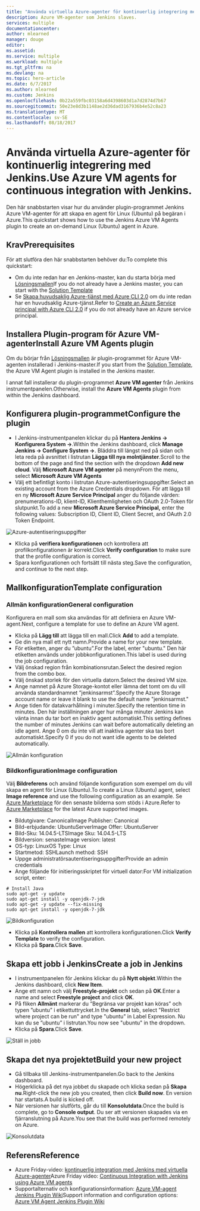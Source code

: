 ```yaml
---
title: "Använda virtuella Azure-agenter för kontinuerlig integrering med Jenkins."
description: Azure VM-agenter som Jenkins slaves.
services: multiple
documentationcenter: 
author: mlearned
manager: douge
editor: 
ms.assetid: 
ms.service: multiple
ms.workload: multiple
ms.tgt_pltfrm: na
ms.devlang: na
ms.topic: hero-article
ms.date: 6/7/2017
ms.author: mlearned
ms.custom: Jenkins
ms.openlocfilehash: 0b22a559fbc03158a6d4398603d1a7d2874d7b67
ms.sourcegitcommit: 50e23e8d3b1148ae2d36dad3167936b4e52c8a23
ms.translationtype: MT
ms.contentlocale: sv-SE
ms.lasthandoff: 08/18/2017
---
```

# <a name="use-azure-vm-agents-for-continuous-integration-with-jenkins"></a><span data-ttu-id="e3dc0-103">Använda virtuella Azure-agenter för kontinuerlig integrering med Jenkins.</span><span class="sxs-lookup"><span data-stu-id="e3dc0-103">Use Azure VM agents for continuous integration with Jenkins.</span></span>

<span data-ttu-id="e3dc0-104">Den här snabbstarten visar hur du använder plugin-programmet Jenkins Azure VM-agenter för att skapa en agent för Linux (Ubuntu) på begäran i Azure.</span><span class="sxs-lookup"><span data-stu-id="e3dc0-104">This quickstart shows how to use the Jenkins Azure VM Agents plugin to create an on-demand Linux (Ubuntu) agent in Azure.</span></span>

## <a name="prerequisites"></a><span data-ttu-id="e3dc0-105">Krav</span><span class="sxs-lookup"><span data-stu-id="e3dc0-105">Prerequisites</span></span>

<span data-ttu-id="e3dc0-106">För att slutföra den här snabbstarten behöver du:</span><span class="sxs-lookup"><span data-stu-id="e3dc0-106">To complete this quickstart:</span></span>

* <span data-ttu-id="e3dc0-107">Om du inte redan har en Jenkins-master, kan du starta börja med [Lösningsmallen](install-jenkins-solution-template.md)</span><span class="sxs-lookup"><span data-stu-id="e3dc0-107">If you do not already have a Jenkins master, you can start with the [Solution Template](install-jenkins-solution-template.md)</span></span> 
* <span data-ttu-id="e3dc0-108">Se [Skapa huvudsaklig Azure-tjänst med Azure CLI 2.0](https://docs.microsoft.com/en-us/cli/azure/create-an-azure-service-principal-azure-cli?toc=%2fazure%2fazure-resource-manager%2ftoc.json) om du inte redan har en huvudsaklig Azure-tjänst.</span><span class="sxs-lookup"><span data-stu-id="e3dc0-108">Refer to [Create an Azure Service principal with Azure CLI 2.0](https://docs.microsoft.com/en-us/cli/azure/create-an-azure-service-principal-azure-cli?toc=%2fazure%2fazure-resource-manager%2ftoc.json) if you do not already have an Azure service principal.</span></span>

## <a name="install-azure-vm-agents-plugin"></a><span data-ttu-id="e3dc0-109">Installera Plugin-program för Azure VM-agenter</span><span class="sxs-lookup"><span data-stu-id="e3dc0-109">Install Azure VM Agents plugin</span></span>

<span data-ttu-id="e3dc0-110">Om du börjar från [Lösningsmallen](install-jenkins-solution-template.md) är plugin-programmet för Azure VM-agenten installerad i Jenkins-master.</span><span class="sxs-lookup"><span data-stu-id="e3dc0-110">If you start from the [Solution Template](install-jenkins-solution-template.md), the Azure VM Agent plugin is installed in the Jenkins master.</span></span>

<span data-ttu-id="e3dc0-111">I annat fall installerar du plugin-programmet **Azure VM agenter** från Jenkins instrumentpanelen.</span><span class="sxs-lookup"><span data-stu-id="e3dc0-111">Otherwise, install the **Azure VM Agents** plugin from within the Jenkins dashboard.</span></span>

## <a name="configure-the-plugin"></a><span data-ttu-id="e3dc0-112">Konfigurera plugin-programmet</span><span class="sxs-lookup"><span data-stu-id="e3dc0-112">Configure the plugin</span></span>

* <span data-ttu-id="e3dc0-113">I Jenkins-instrumentpanelen klickar du på **Hantera Jenkins -> Konfigurera System ->**.</span><span class="sxs-lookup"><span data-stu-id="e3dc0-113">Within the Jenkins dashboard, click **Manage Jenkins -> Configure System ->**.</span></span> <span data-ttu-id="e3dc0-114">Bläddra till längst ned på sidan och leta reda på avsnittet i listrutan **Lägga till nya molntjänster**.</span><span class="sxs-lookup"><span data-stu-id="e3dc0-114">Scroll to the bottom of the page and find the section with the dropdown **Add new cloud**.</span></span> <span data-ttu-id="e3dc0-115">Välj **Microsoft Azure VM agenter** på menyn</span><span class="sxs-lookup"><span data-stu-id="e3dc0-115">From the menu, select **Microsoft Azure VM Agents**</span></span>
* <span data-ttu-id="e3dc0-116">Välj ett befintligt konto i listrutan Azure-autentiseringsuppgifter.</span><span class="sxs-lookup"><span data-stu-id="e3dc0-116">Select an existing account from the Azure Credentials dropdown.</span></span>  <span data-ttu-id="e3dc0-117">För att lägga till en ny **Microsoft Azure Service Principal** anger du följande värden: prenumerations-ID, klient-ID, Klienthemligheten och OAuth 2.0-Token för slutpunkt.</span><span class="sxs-lookup"><span data-stu-id="e3dc0-117">To add a new **Microsoft Azure Service Principal,** enter the following values: Subscription ID, Client ID, Client Secret, and OAuth 2.0 Token Endpoint.</span></span>

![Azure-autentiseringsuppgifter](./media/jenkins-azure-vm-agents/service-principal.png)

* <span data-ttu-id="e3dc0-119">Klicka på **verifiera konfigurationen** och kontrollera att profilkonfigurationen är korrekt.</span><span class="sxs-lookup"><span data-stu-id="e3dc0-119">Click **Verify configuration** to make sure that the profile configuration is correct.</span></span>
* <span data-ttu-id="e3dc0-120">Spara konfigurationen och fortsätt till nästa steg.</span><span class="sxs-lookup"><span data-stu-id="e3dc0-120">Save the configuration, and continue to the next step.</span></span>

## <a name="template-configuration"></a><span data-ttu-id="e3dc0-121">Mallkonfiguration</span><span class="sxs-lookup"><span data-stu-id="e3dc0-121">Template configuration</span></span>

### <a name="general-configuration"></a><span data-ttu-id="e3dc0-122">Allmän konfiguration</span><span class="sxs-lookup"><span data-stu-id="e3dc0-122">General configuration</span></span>
<span data-ttu-id="e3dc0-123">Konfigurera en mall som ska användas för att definiera en Azure VM-agent.</span><span class="sxs-lookup"><span data-stu-id="e3dc0-123">Next, configure a template for use to define an Azure VM agent.</span></span> 

* <span data-ttu-id="e3dc0-124">Klicka på **Lägg till** att lägga till en mall.</span><span class="sxs-lookup"><span data-stu-id="e3dc0-124">Click **Add** to add a template.</span></span> 
* <span data-ttu-id="e3dc0-125">Ge din nya mall ett nytt namn.</span><span class="sxs-lookup"><span data-stu-id="e3dc0-125">Provide a name for your new template.</span></span> 
* <span data-ttu-id="e3dc0-126">För etiketten, anger du ”ubuntu”.</span><span class="sxs-lookup"><span data-stu-id="e3dc0-126">For the label, enter  "ubuntu."</span></span> <span data-ttu-id="e3dc0-127">Den här etiketten används under jobbkonfigurationen.</span><span class="sxs-lookup"><span data-stu-id="e3dc0-127">This label is used during the job configuration.</span></span>
* <span data-ttu-id="e3dc0-128">Välj önskad region från kombinationsrutan.</span><span class="sxs-lookup"><span data-stu-id="e3dc0-128">Select the desired region from the combo box.</span></span>
* <span data-ttu-id="e3dc0-129">Välj önskad storlek för den virtuella datorn.</span><span class="sxs-lookup"><span data-stu-id="e3dc0-129">Select the desired VM size.</span></span>
* <span data-ttu-id="e3dc0-130">Ange namnet på Azure Storage-kontot eller lämna det tomt om du vill använda standardnamnet ”jenkinsarmst”.</span><span class="sxs-lookup"><span data-stu-id="e3dc0-130">Specify the Azure Storage account name or leave it blank to use the default name "jenkinsarmst."</span></span>
* <span data-ttu-id="e3dc0-131">Ange tiden för datakvarhållning i minuter.</span><span class="sxs-lookup"><span data-stu-id="e3dc0-131">Specify the retention time in minutes.</span></span> <span data-ttu-id="e3dc0-132">Den här inställningen anger hur många minuter Jenkins kan vänta innan du tar bort en inaktiv agent automatiskt.</span><span class="sxs-lookup"><span data-stu-id="e3dc0-132">This setting defines the number of minutes Jenkins can wait before automatically deleting an idle agent.</span></span> <span data-ttu-id="e3dc0-133">Ange 0 om du inte vill att inaktiva agenter ska tas bort automatiskt.</span><span class="sxs-lookup"><span data-stu-id="e3dc0-133">Specify 0 if you do not want idle agents to be deleted automatically.</span></span>

![Allmän konfiguration](./media/jenkins-azure-vm-agents/general-config.png)

### <a name="image-configuration"></a><span data-ttu-id="e3dc0-135">Bildkonfiguration</span><span class="sxs-lookup"><span data-stu-id="e3dc0-135">Image configuration</span></span>

<span data-ttu-id="e3dc0-136">Välj **Bildreferens** och använd följande konfiguration som exempel om du vill skapa en agent för Linux (Ubuntu).</span><span class="sxs-lookup"><span data-stu-id="e3dc0-136">To create a Linux (Ubuntu) agent, select **Image reference** and use the following configuration as an example.</span></span> <span data-ttu-id="e3dc0-137">Se [Azure Marketplace](https://azuremarketplace.microsoft.com/en-us/marketplace/apps/category/compute?subcategories=virtual-machine-images&page=1) för den senaste bilderna som stöds i Azure.</span><span class="sxs-lookup"><span data-stu-id="e3dc0-137">Refer to [Azure Marketplace](https://azuremarketplace.microsoft.com/en-us/marketplace/apps/category/compute?subcategories=virtual-machine-images&page=1) for the latest Azure supported images.</span></span>

* <span data-ttu-id="e3dc0-138">Bildutgivare: Canonical</span><span class="sxs-lookup"><span data-stu-id="e3dc0-138">Image Publisher: Canonical</span></span>
* <span data-ttu-id="e3dc0-139">Bild-erbjudande: UbuntuServer</span><span class="sxs-lookup"><span data-stu-id="e3dc0-139">Image Offer: UbuntuServer</span></span>
* <span data-ttu-id="e3dc0-140">Bild-Sku: 14.04.5-LTS</span><span class="sxs-lookup"><span data-stu-id="e3dc0-140">Image Sku: 14.04.5-LTS</span></span>
* <span data-ttu-id="e3dc0-141">Bildversion: senaste</span><span class="sxs-lookup"><span data-stu-id="e3dc0-141">Image version: latest</span></span>
* <span data-ttu-id="e3dc0-142">OS-typ: Linux</span><span class="sxs-lookup"><span data-stu-id="e3dc0-142">OS Type: Linux</span></span>
* <span data-ttu-id="e3dc0-143">Startmetod: SSH</span><span class="sxs-lookup"><span data-stu-id="e3dc0-143">Launch method: SSH</span></span>
* <span data-ttu-id="e3dc0-144">Uppge administratörsautentiseringsuppgifter</span><span class="sxs-lookup"><span data-stu-id="e3dc0-144">Provide an admin credentials</span></span>
* <span data-ttu-id="e3dc0-145">Ange följande för initieringsskriptet för virtuell dator:</span><span class="sxs-lookup"><span data-stu-id="e3dc0-145">For VM initialization script, enter:</span></span>
```
# Install Java
sudo apt-get -y update
sudo apt-get install -y openjdk-7-jdk
sudo apt-get -y update --fix-missing
sudo apt-get install -y openjdk-7-jdk
```
![Bildkonfiguration](./media/jenkins-azure-vm-agents/image-config.png)

* <span data-ttu-id="e3dc0-147">Klicka på **Kontrollera mallen** att kontrollera konfigurationen.</span><span class="sxs-lookup"><span data-stu-id="e3dc0-147">Click **Verify Template** to verify the configuration.</span></span>
* <span data-ttu-id="e3dc0-148">Klicka på **Spara**.</span><span class="sxs-lookup"><span data-stu-id="e3dc0-148">Click **Save**.</span></span>

## <a name="create-a-job-in-jenkins"></a><span data-ttu-id="e3dc0-149">Skapa ett jobb i Jenkins</span><span class="sxs-lookup"><span data-stu-id="e3dc0-149">Create a job in Jenkins</span></span>

* <span data-ttu-id="e3dc0-150">I instrumentpanelen för Jenkins klickar du på **Nytt objekt**.</span><span class="sxs-lookup"><span data-stu-id="e3dc0-150">Within the Jenkins dashboard, click **New Item**.</span></span> 
* <span data-ttu-id="e3dc0-151">Ange ett namn och välj **Freestyle-projekt** och sedan på **OK**.</span><span class="sxs-lookup"><span data-stu-id="e3dc0-151">Enter a name and select **Freestyle project** and click **OK**.</span></span>
* <span data-ttu-id="e3dc0-152">På fliken **Allmänt** markerar du ”Begränsa var projekt kan köras” och typen ”ubuntu” i etikettuttrycket.</span><span class="sxs-lookup"><span data-stu-id="e3dc0-152">In the **General** tab, select "Restrict where project can be run" and type "ubuntu" in Label Expression.</span></span> <span data-ttu-id="e3dc0-153">Nu kan du se ”ubuntu” i listrutan.</span><span class="sxs-lookup"><span data-stu-id="e3dc0-153">You now see "ubuntu" in the dropdown.</span></span>
* <span data-ttu-id="e3dc0-154">Klicka på **Spara**.</span><span class="sxs-lookup"><span data-stu-id="e3dc0-154">Click **Save**.</span></span>

![Ställ in jobb](./media/jenkins-azure-vm-agents/job-config.png)

## <a name="build-your-new-project"></a><span data-ttu-id="e3dc0-156">Skapa det nya projektet</span><span class="sxs-lookup"><span data-stu-id="e3dc0-156">Build your new project</span></span>

* <span data-ttu-id="e3dc0-157">Gå tillbaka till Jenkins-instrumentpanelen.</span><span class="sxs-lookup"><span data-stu-id="e3dc0-157">Go back to the Jenkins dashboard.</span></span>
* <span data-ttu-id="e3dc0-158">Högerklicka på det nya jobbet du skapade och klicka sedan på **Skapa nu**.</span><span class="sxs-lookup"><span data-stu-id="e3dc0-158">Right-click the new job you created, then click **Build now**.</span></span> <span data-ttu-id="e3dc0-159">En version har startats.</span><span class="sxs-lookup"><span data-stu-id="e3dc0-159">A build is kicked off.</span></span> 
* <span data-ttu-id="e3dc0-160">När versionen har slutförts, går du till **Konsolutdata**.</span><span class="sxs-lookup"><span data-stu-id="e3dc0-160">Once the build is complete, go to **Console output**.</span></span> <span data-ttu-id="e3dc0-161">Du ser att versionen skapades via en fjärranslutning på Azure.</span><span class="sxs-lookup"><span data-stu-id="e3dc0-161">You see that the build was performed remotely on Azure.</span></span>

![Konsolutdata](./media/jenkins-azure-vm-agents/console-output.png)

## <a name="reference"></a><span data-ttu-id="e3dc0-163">Referens</span><span class="sxs-lookup"><span data-stu-id="e3dc0-163">Reference</span></span>

* <span data-ttu-id="e3dc0-164">Azure Friday-video: [kontinuerlig integration med Jenkins med virtuella Azure-agenter](https://channel9.msdn.com/Shows/Azure-Friday/Continuous-Integration-with-Jenkins-Using-Azure-VM-Agents)</span><span class="sxs-lookup"><span data-stu-id="e3dc0-164">Azure Friday video: [Continuous Integration with Jenkins using Azure VM agents](https://channel9.msdn.com/Shows/Azure-Friday/Continuous-Integration-with-Jenkins-Using-Azure-VM-Agents)</span></span>
* <span data-ttu-id="e3dc0-165">Supportalternativ och konfigurationsinformation: [Azure VM-agent Jenkins Plugin Wiki](https://wiki.jenkins-ci.org/display/JENKINS/Azure+VM+Agents+Plugin)</span><span class="sxs-lookup"><span data-stu-id="e3dc0-165">Support information and configuration options:  [Azure VM Agent Jenkins Plugin Wiki](https://wiki.jenkins-ci.org/display/JENKINS/Azure+VM+Agents+Plugin)</span></span> 

